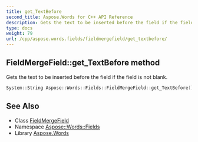 ```yaml
---
title: get_TextBefore
second_title: Aspose.Words for C++ API Reference
description: Gets the text to be inserted before the field if the field is not blank.
type: docs
weight: 79
url: /cpp/aspose.words.fields/fieldmergefield/get_textbefore/
---
```

## FieldMergeField::get_TextBefore method


Gets the text to be inserted before the field if the field is not blank.

```cpp
System::String Aspose::Words::Fields::FieldMergeField::get_TextBefore()
```

## See Also

* Class [FieldMergeField](../)
* Namespace [Aspose::Words::Fields](../../)
* Library [Aspose.Words](../../../)
